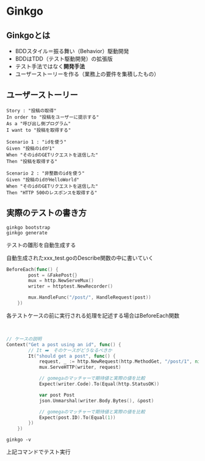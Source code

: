 Ginkgo
==

## Ginkgoとは

- BDDスタイル＝振る舞い（Behavior）駆動開発
- BDDはTDD（テスト駆動開発）の拡張版
- テスト手法ではなく**開発手法**
- ユーザーストーリーを作る（業務上の要件を集積したもの）

## ユーザーストーリー

```
Story : "投稿の取得"
In order to "投稿をユーザーに提示する"
As a "呼び出し側プログラム"
I want to "投稿を取得する"

Scenario 1 : "idを使う"
Given "投稿のidが1"
When "そのidのGETリクエストを送信した"
Then "投稿を取得する"

Scenario 2 : "非整数のidを使う"
Given "投稿のidがHelloWorld"
When "そのidのGETリクエストを送信した"
Then "HTTP 500のレスポンスを取得する"
```

## 実際のテストの書き方

```shell
ginkgo bootstrap
ginkgo generate
```

テストの雛形を自動生成する

自動生成されたxxx_test.goのDescribe関数の中に書いていく

```go
BeforeEach(func() {
		post = &FakePost{}
		mux = http.NewServeMux()
		writer = httptest.NewRecorder()

		mux.HandleFunc("/post/", HandleRequest(post))
	})
```
各テストケースの前に実行される処理を記述する場合はBeforeEach関数

<br>

```go
// ケースの説明
Context("Get a post using an id", func() {
        // It ➡️　そのケースがどうなるべきか
		It("should get a post", func() {
			request, _ := http.NewRequest(http.MethodGet, "/post/1", nil)
			mux.ServeHTTP(writer, request)

            // gomegaのマッチャーで期待値と実際の値を比較
			Expect(writer.Code).To(Equal(http.StatusOK))

			var post Post
			json.Unmarshal(writer.Body.Bytes(), &post)

            // gomegaのマッチャーで期待値と実際の値を比較
			Expect(post.ID).To(Equal(1))
		})
	})
```

```shell
ginkgo -v
```
上記コマンドでテスト実行